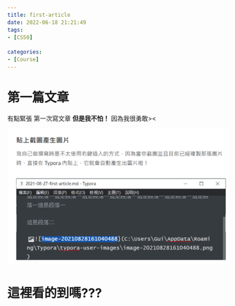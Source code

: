 ```yaml
---
title: first-article
date: 2022-06-18 21:21:49
tags:
- [CS50]

categories:
- [Course]
---
```


# 第一篇文章
有點緊張 第一次寫文章 **但是我不怕！** 因為我很勇敢><

![範例圖片](img.png)



<!-- more  -->


# 這裡看的到嗎???